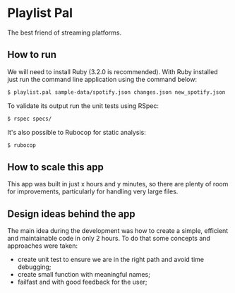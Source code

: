 # Playlist Pal

The best friend of streaming platforms.


## How to run

We will need to install Ruby (3.2.0 is recommended). With Ruby installed just run the command line application using the command below:

```sh
$ playlist.pal sample-data/spotify.json changes.json new_spotify.json
```

To validate its output run the unit tests using RSpec:

```sh
$ rspec specs/
```

It's also possible to Rubocop for static analysis:

```sh
$ rubocop
```

## How to scale this app

This app was built in just x hours and y minutes, so there are plenty of room for improvements, particularly for handling very large files.


## Design ideas behind the app

The main idea during the development was how to create a simple, efficient and maintainable code in only 2 hours. To do that some concepts and approaches were taken:

* create unit test to ensure we are in the right path and avoid time debugging;
* create small function with meaningful names;
* failfast and with good feedback for the user;